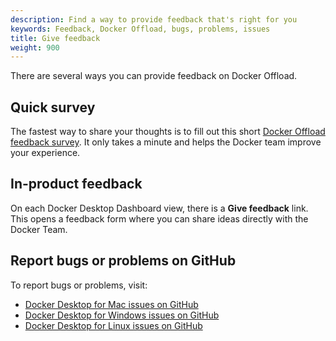 ```yaml
---
description: Find a way to provide feedback that's right for you
keywords: Feedback, Docker Offload, bugs, problems, issues
title: Give feedback
weight: 900
---
```


There are several ways you can provide feedback on Docker Offload.

## Quick survey

The fastest way to share your thoughts is to fill out this short
[Docker Offload feedback
survey](https://docker.qualtrics.com/jfe/form/SV_br8Ki4CCdqeIYl0). It only takes
a minute and helps the Docker team improve your experience.

## In-product feedback

On each Docker Desktop Dashboard view, there is a **Give feedback** link. This
opens a feedback form where you can share ideas directly with the Docker Team.

## Report bugs or problems on GitHub

To report bugs or problems, visit:
- [Docker Desktop for Mac issues on
GitHub](https://github.com/docker/for-mac/issues)
- [Docker Desktop for Windows issues on GitHub](https://github.com/docker/for-win/issues)
- [Docker Desktop for Linux issues on
GitHub](https://github.com/docker/desktop-linux/issues)
